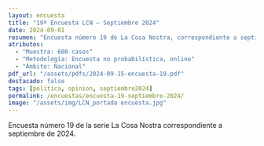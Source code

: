 ```yaml
---
layout: encuesta
title: "19ª Encuesta LCN — Septiembre 2024"
date: 2024-09-01
resumen: "Encuesta número 19 de La Cosa Nostra, correspondiente a septiembre de 2024."
atributos:
  - "Muestra: 600 casos"
  - "Metodología: Encuesta no probabilística, online"
  - "Ámbito: Nacional"
pdf_url: "/assets/pdfs/2024-09-15-encuesta-19.pdf"
destacado: false
tags: [politica, opinion, septiembre2024]
permalink: /encuestas/encuesta-19-septiembre-2024/
image: "/assets/img/LCN_portada encuesta.jpg"
---
```


Encuesta número 19 de la serie La Cosa Nostra correspondiente a septiembre de 2024.
